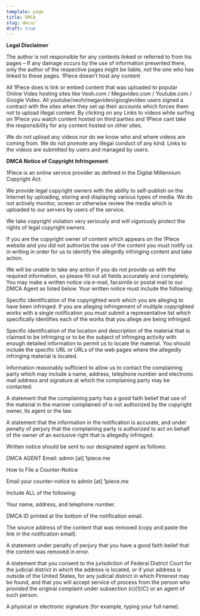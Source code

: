 ```yaml
---
template: page
title: DMCA
slug: dmca/
draft: true
---
```

**Legal Disclaimer**

The author is not responsible for any contents linked or referred to from his pages – If any damage occurs by the use of information presented there, only the author of the respective pages might be liable, not the one who has linked to these pages. 1Piece doesn’t host any content



All 1Piece does is link or embed content that was uploaded to popular Online Video hosting sites like Veoh.com / Megavideo.com / Youtube.com / Google Video. All youtube/veoh/megavideo/googlevideo users signed a contract with the sites when they set up their accounts which forces them not to upload illegal content. By clicking on any Links to videos while surfing on 1Piece you watch content hosted on third parties and 1Piece cant take the responsibility for any content hosted on other sites.



We do not upload any videos nor do we know who and where videos are coming from. We do not promote any illegal conduct of any kind. Links to the videos are submitted by users and managed by users.



**DMCA Notice of Copyright Infringement**

1Piece is an online service provider as defined in the Digital Millennium Copyright Act.



We provide legal copyright owners with the ability to self-publish on the Internet by uploading, storing and displaying various types of media. We do not actively monitor, screen or otherwise review the media which is uploaded to our servers by users of the service.

We take copyright violation very seriously and will vigorously protect the rights of legal copyright owners.

If you are the copyright owner of content which appears on the 1Piece website and you did not authorize the use of the content you must notify us in writing in order for us to identify the allegedly infringing content and take action.



We will be unable to take any action if you do not provide us with the required information, so please fill out all fields accurately and completely. You may make a written notice via e-mail, facsimile or postal mail to our DMCA Agent as listed below. Your written notice must include the following:



Specific identification of the copyrighted work which you are alleging to have been infringed. If you are alleging infringement of multiple copyrighted works with a single notification you must submit a representative list which specifically identifies each of the works that you allege are being infringed.

Specific identification of the location and description of the material that is claimed to be infringing or to be the subject of infringing activity with enough detailed information to permit us to locate the material. You should include the specific URL or URLs of the web pages where the allegedly infringing material is located.

Information reasonably sufficient to allow us to contact the complaining party which may include a name, address, telephone number and electronic mail address and signature at which the complaining party may be contacted.

A statement that the complaining party has a good faith belief that use of the material in the manner complained of is not authorized by the copyright owner, its agent or the law.

A statement that the information in the notification is accurate, and under penalty of perjury that the complaining party is authorized to act on behalf of the owner of an exclusive right that is allegedly infringed.

Written notice should be sent to our designated agent as follows:



DMCA AGENT Email: admin \[at] 1piece.me



How to File a Counter-Notice

Email your counter-notice to admin \[at] 1piece.me

Include ALL of the following:

Your name, address, and telephone number.

DMCA ID printed at the bottom of the notification email.

The source address of the content that was removed (copy and paste the link in the notification email).

A statement under penalty of perjury that you have a good faith belief that the content was removed in error.

A statement that you consent to the jurisdiction of Federal District Court for the judicial district in which the address is located, or if your address is outside of the United States, for any judicial district in which Pinterest may be found, and that you will accept service of process from the person who provided the original complaint under subsection (c)(1)(C) or an agent of such person.

A physical or electronic signature (for example, typing your full name).
